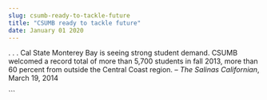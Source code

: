 ```yaml
---
slug: csumb-ready-to-tackle-future
title: "CSUMB ready to tackle future"
date: January 01 2020
---
```


 
<p>
  . . . Cal State Monterey Bay is seeing strong student demand. CSUMB welcomed a
  record total of more than 5,700 students in fall 2013, more than 60 percent
  from outside the Central Coast region. – <em>The Salinas Californian</em>,
  March 19, 2014
</p>
```
